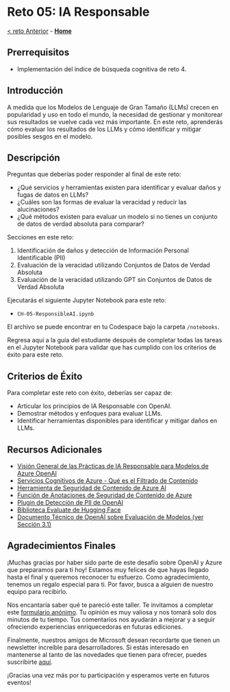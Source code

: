 # Reto 05: IA Responsable

[< reto Anterior](./Challenge-04.md) - **[Home](../README.md)**

## Prerrequisitos

- Implementación del índice de búsqueda cognitiva de reto 4.

## Introducción

A medida que los Modelos de Lenguaje de Gran Tamaño (LLMs) crecen en popularidad y uso en todo el mundo, la necesidad de gestionar y monitorear sus resultados se vuelve cada vez más importante. En este reto, aprenderás cómo evaluar los resultados de los LLMs y cómo identificar y mitigar posibles sesgos en el modelo.

## Descripción

Preguntas que deberías poder responder al final de este reto:
- ¿Qué servicios y herramientas existen para identificar y evaluar daños y fugas de datos en LLMs?
- ¿Cuáles son las formas de evaluar la veracidad y reducir las alucinaciones?
- ¿Qué métodos existen para evaluar un modelo si no tienes un conjunto de datos de verdad absoluta para comparar?

Secciones en este reto:
1. Identificación de daños y detección de Información Personal Identificable (PII)
2. Evaluación de la veracidad utilizando Conjuntos de Datos de Verdad Absoluta
3. Evaluación de la veracidad utilizando GPT sin Conjuntos de Datos de Verdad Absoluta

Ejecutarás el siguiente Jupyter Notebook para este reto:

- `CH-05-ResponsibleAI.ipynb`

El archivo se puede encontrar en tu Codespace bajo la carpeta `/notebooks`.

Regresa aquí a la guía del estudiante después de completar todas las tareas en el Jupyter Notebook para validar que has cumplido con los criterios de éxito para este reto.

## Criterios de Éxito

Para completar este reto con éxito, deberías ser capaz de:
- Articular los principios de IA Responsable con OpenAI.
- Demostrar métodos y enfoques para evaluar LLMs.
- Identificar herramientas disponibles para identificar y mitigar daños en LLMs.

## Recursos Adicionales

- [Visión General de las Prácticas de IA Responsable para Modelos de Azure OpenAI](https://learn.microsoft.com/en-us/legal/cognitive-services/openai/overview)
- [Servicios Cognitivos de Azure - Qué es el Filtrado de Contenido](https://learn.microsoft.com/en-us/azure/cognitive-services/openai/concepts/content-filter)
- [Herramienta de Seguridad de Contenido de Azure AI](https://learn.microsoft.com/en-us/azure/cognitive-services/content-safety/overview)
- [Función de Anotaciones de Seguridad de Contenido de Azure](https://learn.microsoft.com/en-us/azure/cognitive-services/openai/concepts/content-filter#annotations-preview)
- [Plugin de Detección de PII de OpenAI](https://github.com/openai/chatgpt-retrieval-plugin/tree/main#plugins)
- [Biblioteca Evaluate de Hugging Face](https://huggingface.co/docs/evaluate/index)
- [Documento Técnico de OpenAI sobre Evaluación de Modelos (ver Sección 3.1)](https://cdn.openai.com/papers/gpt-4-system-card.pdf)


## Agradecimientos Finales

¡Muchas gracias por haber sido parte de este desafío sobre OpenAI y Azure que preparamos para ti hoy! Estamos muy felices de que hayas llegado hasta el final y queremos reconocer tu esfuerzo. Como agradecimiento, tenemos un regalo especial para ti. Por favor, busca a alguien de nuestro equipo para recibirlo.

Nos encantaría saber qué te pareció este taller. Te invitamos a completar este [formulario anónimo](https://docs.google.com/forms/d/e/1FAIpQLSfQNftvozuCRmnuSOvPWaa6hYvc0FfUxu7VH6wLUuJ8upOU2A/viewform). Tu opinión es muy valiosa y nos tomará solo dos minutos de tu tiempo. Tus comentarios nos ayudarán a mejorar y a seguir ofreciendo experiencias enriquecedoras en futuras ediciones.

Finalmente, nuestros amigos de Microsoft desean recordarte que tienen un newsletter increíble para desarrolladores. Si estás interesado en mantenerse al tanto de las novedades que tienen para ofrecer, puedes suscribirte [aquí](https://aka.ms/AAqcy98).

¡Gracias una vez más por tu participación y esperamos verte en futuros eventos!

